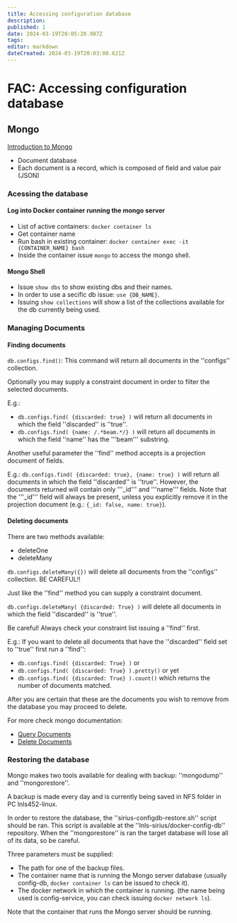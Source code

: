 ```yaml
---
title: Accessing configuration database
description: 
published: 1
date: 2024-03-19T20:05:28.987Z
tags: 
editor: markdown
dateCreated: 2024-03-19T20:03:00.621Z
---
```


# FAC: Accessing configuration database

## Mongo

[Introduction to Mongo](https://docs.mongodb.com/manual/introduction/)

* Document database
* Each document is a record, which is composed of field and value pair (JSON)

### Acessing the database

#### Log into Docker container running the mongo server

* List of active containers: `docker container ls`
* Get container name
* Run bash in existing container: `docker container exec -it {CONTAINER_NAME} bash`
* Inside the container issue `mongo` to access the mongo shell.

#### Mongo Shell

* Issue `show dbs` to show existing dbs and their names.
* In order to use a secific db issue: `use {DB_NAME}`.
* Issuing `show collections` will show a list of the collections available for the db currently being used.

### Managing Documents

#### Finding documents
  
`db.configs.find()`: This command will return all documents in the ''configs'' collection.
  
Optionally you may supply a constraint document in order to filter the selected documents.
  
E.g.: 
* `db.configs.find( {discarded: true} )` will return all documents in which the field ''discarded'' is ''true''.
* `db.configs.find( {name: /.*beam.*/} )` will return all documents in which the field ''name'' has the '''beam''' substring.

Another useful parameter the ''find'' method accepts is a projection document of fields.
  
E.g.: `db.configs.find( {discarded: true}, {name: true} )` will return all documents in which the field ''discarded'' is ''true''. However, the documents returned will contain only '''_id''' and '''name''' fields. Note that the '''_id''' field will always be present, unless you explicitly remove it in the projection document (e.g.: `{_id: false, name: true}`).

#### Deleting documents

There are two methods available:
* deleteOne
* deleteMany

`db.configs.deleteMany({})` will delete all documents from the ''configs'' collection. BE CAREFUL!!

Just like the ''find'' method you can supply a constraint document.

`db.configs.deleteMany( {discarded: True} )` will delete all documents in which the field ''discarded'' is ''true''.

Be careful! Always check your constraint list issuing a ''find'' first.
    
E.g.: If you want to delete all documents that have the ''discarded'' field set to ''true'' first run a ''find'':
* `db.configs.find( {discarded: True} )` or
* `db.configs.find( {discarded: True} ).pretty()` or yet
* `db.configs.find( {discarded: True} ).count()` which returns the number of documents matched. 

After you are certain that these are the documents you wish to remove from the database you may proceed to delete.

For more check mongo documentation: 
* [Query Documents](https://docs.mongodb.com/manual/tutorial/query-documents/)
* [Delete Documents](https://docs.mongodb.com/manual/tutorial/remove-documents/)

### Restoring the database

Mongo makes two tools available for dealing with backup: ''mongodump'' and ''mongorestore''.

A backup is made every day and is currently being saved in NFS folder in PC lnls452-linux.

In order to restore the database, the ''sirius-configdb-restore.sh'' script should be ran. This script is available at the ''lnls-sirius/docker-config-db'' repository. When the ''mongorestore'' is ran the target database will lose all of its data, so be careful.

Three parameters must be supplied:
* The path for one of the backup files.
* The container name that is running the Mongo server database (usually config-db, `docker container ls` can be issued to check it).
* The docker network in which the container is running. (the name being used is config-service, you can check issuing `docker network ls`).

Note that the container that runs the Mongo server should be running.
